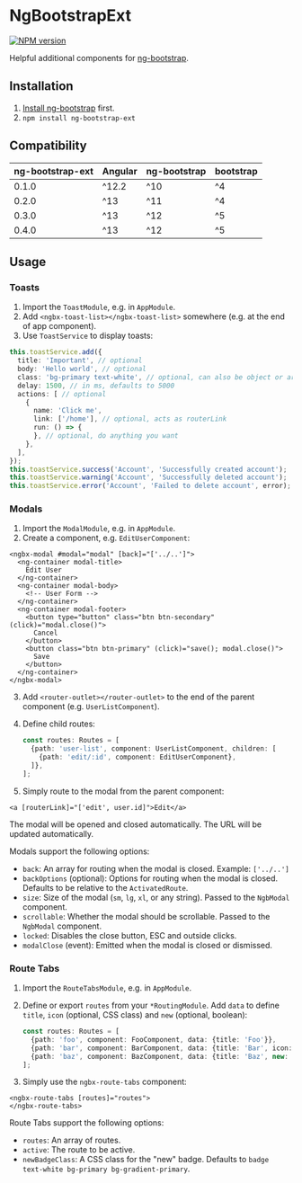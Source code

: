 # NgBootstrapExt

[![NPM version](https://badge.fury.io/js/ng-bootstrap-ext.svg)](https://www.npmjs.com/package/ng-bootstrap-ext)

Helpful additional components for [ng-bootstrap](https://ng-bootstrap.github.io).

## Installation

1. [Install ng-bootstrap](https://ng-bootstrap.github.io/#/getting-started#installation) first.
2. `npm install ng-bootstrap-ext`

## Compatibility

| ng-bootstrap-ext | Angular | ng-bootstrap | bootstrap |
|------------------|---------|--------------|-----------|
| 0.1.0            | ^12.2   | ^10          | ^4        |
| 0.2.0            | ^13     | ^11          | ^4        |
| 0.3.0            | ^13     | ^12          | ^5        |
| 0.4.0            | ^13     | ^12          | ^5        |

## Usage

### Toasts

1. Import the `ToastModule`, e.g. in `AppModule`.
2. Add `<ngbx-toast-list></ngbx-toast-list>` somewhere (e.g. at the end of app component).
3. Use `ToastService` to display toasts:

```typescript
this.toastService.add({
  title: 'Important', // optional
  body: 'Hello world', // optional
  class: 'bg-primary text-white', // optional, can also be object or array
  delay: 1500, // in ms, defaults to 5000
  actions: [ // optional
    {
      name: 'Click me',
      link: ['/home'], // optional, acts as routerLink
      run: () => {
      }, // optional, do anything you want
    },
  ],
});
this.toastService.success('Account', 'Successfully created account');
this.toastService.warning('Account', 'Successfully deleted account');
this.toastService.error('Account', 'Failed to delete account', error);
```

### Modals

1. Import the `ModalModule`, e.g. in `AppModule`.
2. Create a component, e.g. `EditUserComponent`:

  ```angular2html
  <ngbx-modal #modal="modal" [back]="['../..']">
    <ng-container modal-title>
      Edit User
    </ng-container>
    <ng-container modal-body>
      <!-- User Form -->
    </ng-container>
    <ng-container modal-footer>
      <button type="button" class="btn btn-secondary" (click)="modal.close()">
        Cancel
      </button>
      <button class="btn btn-primary" (click)="save(); modal.close()">
        Save
      </button>
    </ng-container>
  </ngbx-modal>
  ```

3. Add `<router-outlet></router-outlet>` to the end of the parent component (e.g. `UserListComponent`).
4. Define child routes:

   ```typescript
   const routes: Routes = [
     {path: 'user-list', component: UserListComponent, children: [
       {path: 'edit/:id', component: EditUserComponent},
     ]},
   ];
   ```

5. Simply route to the modal from the parent component:

  ```angular2html
  <a [routerLink]="['edit', user.id]">Edit</a>
  ```

The modal will be opened and closed automatically.
The URL will be updated automatically.

Modals support the following options:

- `back`: An array for routing when the modal is closed. Example: `['../..']`
- `backOptions` (optional): Options for routing when the modal is closed. Defaults to be relative to the `ActivatedRoute`.
- `size`: Size of the modal (`sm`, `lg`, `xl`, or any string). Passed to the `NgbModal` component.
- `scrollable`: Whether the modal should be scrollable. Passed to the `NgbModal` component.
- `locked`: Disables the close button, ESC and outside clicks.
- `modalClose` (event): Emitted when the modal is closed or dismissed.

### Route Tabs

1. Import the `RouteTabsModule`, e.g. in `AppModule`.
2. Define or export `routes` from your `*RoutingModule`.
   Add `data` to define `title`, `icon` (optional, CSS class) and `new` (optional, boolean):

   ```typescript
   const routes: Routes = [
     {path: 'foo', component: FooComponent, data: {title: 'Foo'}},
     {path: 'bar', component: BarComponent, data: {title: 'Bar', icon: 'bi-bar-chart'}},
     {path: 'baz', component: BazComponent, data: {title: 'Baz', new: true}},
   ];
   ```

3. Simply use the `ngbx-route-tabs` component:

  ```angular2html
  <ngbx-route-tabs [routes]="routes">
  </ngbx-route-tabs>
  ```

Route Tabs support the following options:

- `routes`: An array of routes.
- `active`: The route to be active.
- `newBadgeClass`: A CSS class for the "new" badge. Defaults to `badge text-white bg-primary bg-gradient-primary`.
